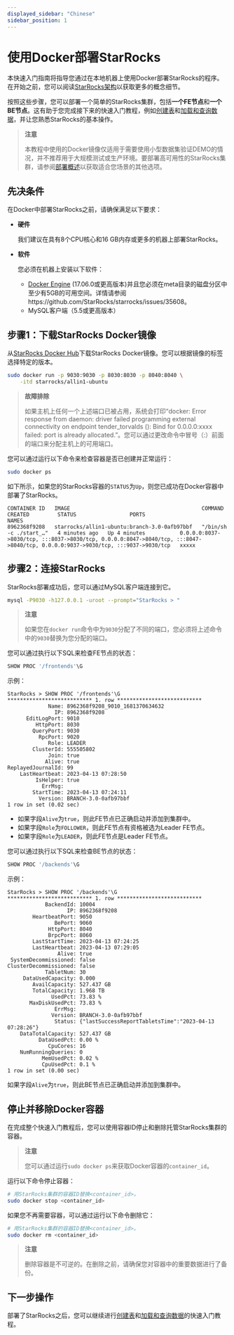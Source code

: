 ```yaml
---
displayed_sidebar: "Chinese"
sidebar_position: 1
---
```


# 使用Docker部署StarRocks

本快速入门指南将指导您通过在本地机器上使用Docker部署StarRocks的程序。在开始之前，您可以阅读[StarRocks架构](../introduction/Architecture.md)以获取更多的概念细节。

按照这些步骤，您可以部署一个简单的StarRocks集群，包括**一个FE节点**和**一个BE节点**。这有助于您完成接下来的快速入门教程，例如[创建表](../quick_start/Create_table.md)和[加载和查询数据](../quick_start/Import_and_query.md)，并让您熟悉StarRocks的基本操作。

> **注意**
>
> 本教程中使用的Docker镜像仅适用于需要使用小型数据集验证DEMO的情况，并不推荐用于大规模测试或生产环境。要部署高可用性的StarRocks集群，请参阅[部署概述](../deployment/deployment_overview.md)以获取适合您场景的其他选项。

## 先决条件

在Docker中部署StarRocks之前，请确保满足以下要求：

- **硬件**

  我们建议在具有8个CPU核心和16 GB内存或更多的机器上部署StarRocks。

- **软件**

  您必须在机器上安装以下软件：

  - [Docker Engine](https://docs.docker.com/engine/install/) (17.06.0或更高版本)并且您必须在meta目录的磁盘分区中至少有5GB的可用空间。详情请参阅https://github.com/StarRocks/starrocks/issues/35608。
  - MySQL客户端（5.5或更高版本）

## 步骤1：下载StarRocks Docker镜像

从[StarRocks Docker Hub](https://hub.docker.com/r/starrocks/allin1-ubuntu/tags)下载StarRocks Docker镜像。您可以根据镜像的标签选择特定的版本。

```Bash
sudo docker run -p 9030:9030 -p 8030:8030 -p 8040:8040 \
    -itd starrocks/allin1-ubuntu
```

> **故障排除**
>
> 如果主机上任何一个上述端口已被占用，系统会打印“docker: Error response from daemon: driver failed programming external connectivity on endpoint tender_torvalds (): Bind for 0.0.0.0:xxxx failed: port is already allocated.”。您可以通过更改命令中冒号（:）前面的端口来分配主机上的可用端口。

您可以通过运行以下命令来检查容器是否已创建并正常运行：

```Bash
sudo docker ps
```

如下所示，如果您的StarRocks容器的`STATUS`为`Up`，则您已成功在Docker容器中部署了StarRocks。

```Plain
CONTAINER ID   IMAGE                                          COMMAND                  CREATED         STATUS                 PORTS                                                                                                                             NAMES
8962368f9208   starrocks/allin1-ubuntu:branch-3.0-0afb97bbf   "/bin/sh -c ./start_…"   4 minutes ago   Up 4 minutes           0.0.0.0:8037->8030/tcp, :::8037->8030/tcp, 0.0.0.0:8047->8040/tcp, :::8047->8040/tcp, 0.0.0.0:9037->9030/tcp, :::9037->9030/tcp   xxxxx
```

## 步骤2：连接StarRocks

StarRocks部署成功后，您可以通过MySQL客户端连接到它。

```Bash
mysql -P9030 -h127.0.0.1 -uroot --prompt="StarRocks > "
```

> **注意**
>
> 如果您在`docker run`命令中为`9030`分配了不同的端口，您必须将上述命令中的`9030`替换为您分配的端口。

您可以通过执行以下SQL来检查FE节点的状态：

```SQL
SHOW PROC '/frontends'\G
```

示例：

```Plain
StarRocks > SHOW PROC '/frontends'\G
*************************** 1. row ***************************
             Name: 8962368f9208_9010_1681370634632
               IP: 8962368f9208
      EditLogPort: 9010
         HttpPort: 8030
        QueryPort: 9030
          RpcPort: 9020
             Role: LEADER
        ClusterId: 555505802
             Join: true
            Alive: true
ReplayedJournalId: 99
    LastHeartbeat: 2023-04-13 07:28:50
         IsHelper: true
           ErrMsg: 
        StartTime: 2023-04-13 07:24:11
          Version: BRANCH-3.0-0afb97bbf
1 row in set (0.02 sec)
```

- 如果字段`Alive`为`true`，则此FE节点已正确启动并添加到集群中。
- 如果字段`Role`为`FOLLOWER`，则此FE节点有资格被选为Leader FE节点。
- 如果字段`Role`为`LEADER`，则此FE节点是Leader FE节点。

您可以通过执行以下SQL来检查BE节点的状态：

```SQL
SHOW PROC '/backends'\G
```

示例：

```Plain
StarRocks > SHOW PROC '/backends'\G
*************************** 1. row ***************************
            BackendId: 10004
                   IP: 8962368f9208
        HeartbeatPort: 9050
               BePort: 9060
             HttpPort: 8040
             BrpcPort: 8060
        LastStartTime: 2023-04-13 07:24:25
        LastHeartbeat: 2023-04-13 07:29:05
                Alive: true
 SystemDecommissioned: false
ClusterDecommissioned: false
            TabletNum: 30
     DataUsedCapacity: 0.000 
        AvailCapacity: 527.437 GB
        TotalCapacity: 1.968 TB
              UsedPct: 73.83 %
       MaxDiskUsedPct: 73.83 %
               ErrMsg: 
              Version: BRANCH-3.0-0afb97bbf
               Status: {"lastSuccessReportTabletsTime":"2023-04-13 07:28:26"}
    DataTotalCapacity: 527.437 GB
          DataUsedPct: 0.00 %
             CpuCores: 16
    NumRunningQueries: 0
           MemUsedPct: 0.02 %
           CpuUsedPct: 0.1 %
1 row in set (0.00 sec)
```

如果字段`Alive`为`true`，则此BE节点已正确启动并添加到集群中。

## 停止并移除Docker容器

在完成整个快速入门教程后，您可以使用容器ID停止和删除托管StarRocks集群的容器。

> **注意**
>
> 您可以通过运行`sudo docker ps`来获取Docker容器的`container_id`。

运行以下命令停止容器：

```Bash
# 用StarRocks集群的容器ID替换<container_id>。
sudo docker stop <container_id>
```

如果您不再需要容器，可以通过运行以下命令删除它：

```Bash
# 用StarRocks集群的容器ID替换<container_id>。
sudo docker rm <container_id>
```

> **注意**
>
> 删除容器是不可逆的。在删除之前，请确保您对容器中的重要数据进行了备份。

## 下一步操作

部署了StarRocks之后，您可以继续进行[创建表](../quick_start/Create_table.md)和[加载和查询数据](../quick_start/Import_and_query.md)的快速入门教程。